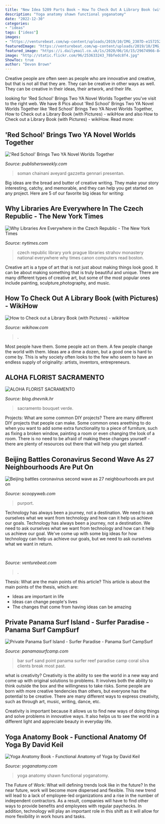 ```yaml
---
title: "New Idea 5209 Parts Book ~ How To Check Out A Library Book (with Pictures)"
description: "Yoga anatomy shawn functional yoganatomy"
date: "2022-12-30"
categories:
- "ideas"
tags: ["ideas"]
images:
- "https://venturebeat.com/wp-content/uploads/2019/10/IMG_2307D-e1572529138577.jpeg"
featuredImage: "https://venturebeat.com/wp-content/uploads/2019/10/IMG_2307D-e1572529138577.jpeg"
featured_image: "https://i.dailymail.co.uk/1s/2020/06/16/15/29674966-8425311-image-m-64_1592319308628.jpg"
image: "http://static.flickr.com/96/253633243_78bfedc8f4.jpg"
ShowToc: true
author: "Devon Brown"
---
```



Creative people are often seen as people who are innovative and creative, but that is not all that they are. They can be creative in other ways as well. They can be creative in their ideas, their artwork, and their life.

	

		
looking for &#039;Red School&#039; Brings Two YA Novel Worlds Together you've visit to the right web. We have 8 Pics about &#039;Red School&#039; Brings Two YA Novel Worlds Together like &#039;Red School&#039; Brings Two YA Novel Worlds Together, How to Check out a Library Book (with Pictures) - wikiHow and also How to Check out a Library Book (with Pictures) - wikiHow. Read more:
		
    
## &#039;Red School&#039; Brings Two YA Novel Worlds Together

<img loading=lazy src="https://www.publishersweekly.com/images/data/ARTICLE_PHOTO/photo/000/075/75742-1.JPG" onerror="this.onerror=null;this.src='https://tse3.mm.bing.net/th?id=OIP.A6mQLd337E3TsoAkpg_oaQHaLI&amp;pid=15.1';" alt="&#039;Red School&#039; Brings Two YA Novel Worlds Together">

_Source: publishersweekly.com_

>soman chainani aveyard gazzetta gennari presentan. 

	

Big ideas are the bread and butter of creative writing. They make your story interesting, catchy, and memorable, and they can help you get started on any project. Here are 5 of our favorite big ideas for writing:

    
## Why Libraries Are Everywhere In The Czech Republic - The New York Times

<img loading=lazy src="https://static01.nyt.com/images/2016/07/19/world/wit-czech/wit-czech-facebookJumbo.jpg" onerror="this.onerror=null;this.src='https://tse4.mm.bing.net/th?id=OIP.c9fpAxTMxJl2qZIzJBCGtQHaD4&amp;pid=15.1';" alt="Why Libraries Are Everywhere in the Czech Republic - The New York Times">

_Source: nytimes.com_

>czech republic library york prague libraries strahov monastery national everywhere why times canon computers read boston. 

	

Creative art is a type of art that is not just about making things look good. It can be about making something that is truly beautiful and unique. There are many different types of creative art, but some of the most popular ones include painting, sculpture,photography, and music.

    
## How To Check Out A Library Book (with Pictures) - WikiHow

<img loading=lazy src="https://www.wikihow.com/images/8/89/Check-out-a-Library-Book-Step-17.jpg" onerror="this.onerror=null;this.src='https://tse3.mm.bing.net/th?id=OIP.WC2hJ40w_INGHy2gwVgT-gHaFj&amp;pid=15.1';" alt="How to Check out a Library Book (with Pictures) - wikiHow">

_Source: wikihow.com_

>. 

	

Most people have them. Some people act on them. A few people change the world with them. Ideas are a dime a dozen, but a good one is hard to come by. This is why society often looks to the few who seem to have an endless supply of originality: artists, inventors, entrepreneurs.

    
## ALOHA FLORIST SACRAMENTO

<img loading=lazy src="http://bit.ly/pAl5SM" onerror="this.onerror=null;this.src='https://tse2.mm.bing.net/th?id=OIP.lycazRfQW6FxEP2T95zNpQHaE8&amp;pid=15.1';" alt="ALOHA FLORIST SACRAMENTO">

_Source: blog.dnevnik.hr_

>sacramento bouquet verde. 

	

Projects: What are some common DIY projects?
There are many different DIY projects that people can make. Some common ones areething to do when you want to add some extra functionality to a piece of furniture, such as fixing a broken window, painting a room or even changing the look of a room. There is no need to be afraid of making these changes yourself - there are plenty of resources out there that will help you get started.

    
## Beijing Battles Coronavirus Second Wave As 27 Neighbourhoods Are Put On

<img loading=lazy src="https://i.dailymail.co.uk/1s/2020/06/16/15/29674966-8425311-image-m-64_1592319308628.jpg" onerror="this.onerror=null;this.src='https://tse1.mm.bing.net/th?id=OIP.aquZDcb44spn_TFRp4IquAAAAA&amp;pid=15.1';" alt="Beijing battles coronavirus second wave as 27 neighbourhoods are put on">

_Source: scoopyweb.com_

>purport. 

	

Technology has always been a journey, not a destination. We need to ask ourselves what we want from technology and how can it help us achieve our goals.
Technology has always been a journey, not a destination. We need to ask ourselves what we want from technology and how can it help us achieve our goal. We've come up with some big ideas for how technology can help us achieve our goals, but we need to ask ourselves what we want in return.

    
## 

<img loading=lazy src="https://venturebeat.com/wp-content/uploads/2019/10/IMG_2307D-e1572529138577.jpeg" onerror="this.onerror=null;this.src='https://tse3.mm.bing.net/th?id=OIP.JH5oeQG4IfebxWuL_cwUiQHaFj&amp;pid=15.1';" alt="">

_Source: venturebeat.com_

>. 

	

Thesis: What are the main points of this article?
This article is about the main points of the thesis, which are: 
- Ideas are important in life
- Ideas can change people's lives
- The changes that come from having ideas can be amazing

    
## Private Panama Surf Island - Surfer Paradise - Panama Surf CampSurf

<img loading=lazy src="http://static.flickr.com/96/253633243_78bfedc8f4.jpg" onerror="this.onerror=null;this.src='https://tse2.mm.bing.net/th?id=OIP.ak8liEjfqhL1ss8iP8taswHaFa&amp;pid=15.1';" alt="Private Panama Surf Island - Surfer Paradise - Panama Surf CampSurf">

_Source: panamasurfcamp.com_

>bar surf sand point panama surfer reef paradise camp coral silva clients break most past. 

	

what is creativity?
Creativity is the ability to see the world in a new way and come up with original solutions to problems. It involves both the ability to think outside the box and the willingness to take risks.
Some people are born with more creative tendencies than others, but everyone has the potential to be creative. There are many different ways to express creativity, such as through art, music, writing, dance, etc.

Creativity is important because it allows us to find new ways of doing things and solve problems in innovative ways. It also helps us to see the world in a different light and appreciate beauty in everyday life.

    
## Yoga Anatomy Book - Functional Anatomy Of Yoga By David Keil

<img loading=lazy src="https://www.yoganatomy.com/wp-content/uploads/2015/09/prasarita.png" onerror="this.onerror=null;this.src='https://tse3.mm.bing.net/th?id=OIP.slU4qxs6xLdY76TOu_wJ3gHaHO&amp;pid=15.1';" alt="Yoga Anatomy Book - Functional Anatomy of Yoga by David Keil">

_Source: yoganatomy.com_

>yoga anatomy shawn functional yoganatomy. 

	

The Future of Work: What will defining trends look like in the future?
In the near future, work will become more dispersed and flexible. This new trend will lead to a lack of employee-led organizations and a rise in the number of independent contractors. As a result, companies will have to find other ways to provide benefits and employees with regular paychecks. In addition, technology will play an important role in this shift as it will allow for more flexibility in work hours and tasks.

